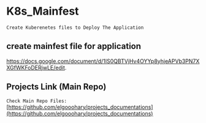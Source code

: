 # K8s_Mainfest
`Create Kuberenetes files to Deploy The Application`
## create mainfest file for application
https://docs.google.com/document/d/1IS0QBTVjHv4OYYp8yhjeAPVb3PN7XXGfWKFoDERjwLE/edit.

## Projects Link (Main Repo)
`Check Main Repo Files:` [https://github.com/elgooohary/projects_documentations](https://github.com/elgooohary/projects_documentations)
